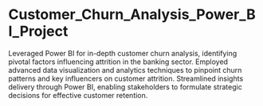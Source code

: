 # Customer_Churn_Analysis_Power_BI_Project

 Leveraged Power BI for in-depth customer churn analysis, identifying pivotal factors influencing attrition in the banking sector. 
 Employed advanced data visualization and analytics techniques to pinpoint churn patterns and key influencers on customer attrition.
 Streamlined insights delivery through Power BI, enabling stakeholders to formulate strategic decisions for effective customer retention.
